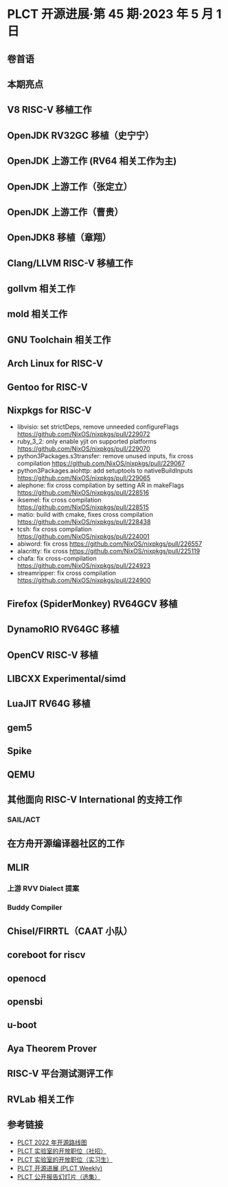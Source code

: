 # PLCT 开源进展·第 45 期·2023 年 5 月 1 日

## 卷首语


## 本期亮点


## V8 RISC-V 移植工作

## OpenJDK RV32GC 移植（史宁宁）

## OpenJDK 上游工作 (RV64 相关工作为主)

## OpenJDK 上游工作（张定立）

## OpenJDK 上游工作（曹贵）

## OpenJDK8 移植（章翔）

## Clang/LLVM RISC-V 移植工作

## gollvm 相关工作

## mold 相关工作

## GNU Toolchain 相关工作

## Arch Linux for RISC-V

## Gentoo for RISC-V

## Nixpkgs for RISC-V
- libvisio: set strictDeps, remove unneeded configureFlags https://github.com/NixOS/nixpkgs/pull/229072
- ruby_3_2: only enable yjit on supported platforms https://github.com/NixOS/nixpkgs/pull/229070
- python3Packages.s3transfer: remove unused inputs, fix cross compilation https://github.com/NixOS/nixpkgs/pull/229067
- python3Packages.aiohttp: add setuptools to nativeBuildInputs https://github.com/NixOS/nixpkgs/pull/229065
- alephone: fix cross compilation by setting AR in makeFlags https://github.com/NixOS/nixpkgs/pull/228516
- iksemel: fix cross compilation https://github.com/NixOS/nixpkgs/pull/228515
- matio: build with cmake, fixes cross compilation https://github.com/NixOS/nixpkgs/pull/228438
- tcsh: fix cross compilation https://github.com/NixOS/nixpkgs/pull/224001
- abiword: fix cross https://github.com/NixOS/nixpkgs/pull/226557
- alacritty: fix cross https://github.com/NixOS/nixpkgs/pull/225119
- chafa: fix cross-compilation https://github.com/NixOS/nixpkgs/pull/224923
- streamripper: fix cross compilation https://github.com/NixOS/nixpkgs/pull/224900

## Firefox (SpiderMonkey) RV64GCV 移植

## DynamoRIO RV64GC 移植

## OpenCV RISC-V 移植

## LIBCXX Experimental/simd

## LuaJIT RV64G 移植

## gem5

## Spike

## QEMU

## 其他面向 RISC-V International 的支持工作

### SAIL/ACT

## 在方舟开源编译器社区的工作

## MLIR

### 上游 RVV Dialect 提案


### Buddy Compiler


## Chisel/FIRRTL（CAAT 小队）

## coreboot for riscv

## openocd

## opensbi

## u-boot

## Aya Theorem Prover

## RISC-V 平台测试测评工作

## RVLab 相关工作

## 参考链接

- [PLCT 2022 年开源路线图](https://github.com/plctlab/PLCT-Weekly/blob/master/PLCT-Roadmap-2022.md)
- [PLCT 实验室的开放职位（社招）](https://github.com/plctlab/PLCT-Weekly/blob/master/Jobs.md)
- [PLCT 实验室的开放职位（实习生）](https://github.com/plctlab/weloveinterns/blob/master/open-internships.md)
- [PLCT 开源进展 (PLCT Weekly)](https://github.com/isrc-cas/PLCT-Weekly)
- [PLCT 公开报告幻灯片（选集）](https://github.com/isrc-cas/PLCT-Open-Reports)